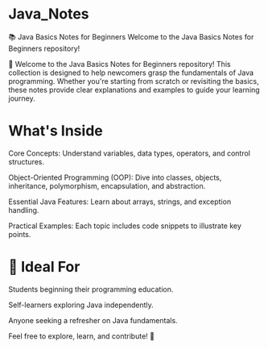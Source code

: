 # Java_Notes
📚 Java Basics Notes for Beginners Welcome to the Java Basics Notes for Beginners repository!

🧠 Welcome to the Java Basics Notes for Beginners repository! This collection is designed to help newcomers grasp the fundamentals of Java programming. Whether you're starting from scratch or revisiting the basics, these notes provide clear explanations and examples to guide your learning journey.

# What's Inside
 Core Concepts: Understand variables, data types, operators, and control structures.

 Object-Oriented Programming (OOP): Dive into classes, objects, inheritance, polymorphism, encapsulation, and abstraction.

 Essential Java Features: Learn about arrays, strings, and exception handling.

 Practical Examples: Each topic includes code snippets to illustrate key points.

# 👥 Ideal For
 Students beginning their programming education.

 Self-learners exploring Java independently.

 Anyone seeking a refresher on Java fundamentals.

 Feel free to explore, learn, and contribute! 🚀
